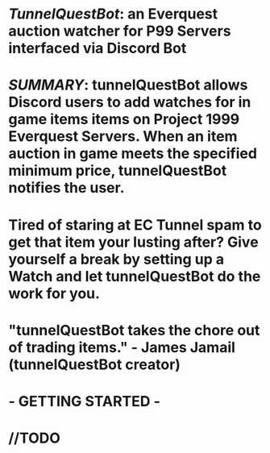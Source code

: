 # ***TunnelQuestBot***: an Everquest auction watcher for P99 Servers interfaced via Discord Bot

# ***SUMMARY***: tunnelQuestBot allows Discord users to add watches for in game items items on Project 1999 Everquest Servers.  When an item auction in game meets the specified minimum price, tunnelQuestBot notifies the user.
 
# Tired of staring at EC Tunnel spam to get that item your lusting after?  Give yourself a break by setting up a Watch and let tunnelQuestBot do the work for you.

# "tunnelQuestBot takes the chore out of trading items." - James Jamail (tunnelQuestBot creator)
# 
# - GETTING STARTED -
# 
# //TODO
 
